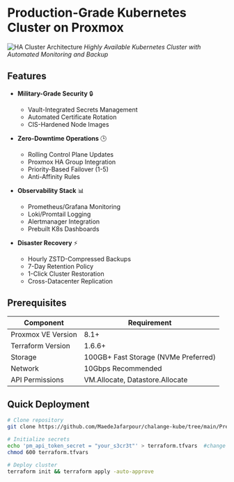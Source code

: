# Production-Grade Kubernetes Cluster on Proxmox

![HA Cluster Architecture](docs/ha-cluster.png) 
*Highly Available Kubernetes Cluster with Automated Monitoring and Backup*

## Features

- **Military-Grade Security** 🔒 
  - Vault-Integrated Secrets Management
  - Automated Certificate Rotation
  - CIS-Hardened Node Images

- **Zero-Downtime Operations** 🕒 
  - Rolling Control Plane Updates
  - Proxmox HA Group Integration
  - Priority-Based Failover (1-5)
  - Anti-Affinity Rules

- **Observability Stack** 📊 
  - Prometheus/Grafana Monitoring
  - Loki/Promtail Logging
  - Alertmanager Integration
  - Prebuilt K8s Dashboards

- **Disaster Recovery** ⚡ 
  - Hourly ZSTD-Compressed Backups
  - 7-Day Retention Policy
  - 1-Click Cluster Restoration
  - Cross-Datacenter Replication

## Prerequisites

| Component              | Requirement                          |
|------------------------|--------------------------------------|
| Proxmox VE Version     | 8.1+                                |
| Terraform Version      | 1.6.6+                              |
| Storage                | 100GB+ Fast Storage (NVMe Preferred)|
| Network                | 10Gbps Recommended                  |
| API Permissions        | VM.Allocate, Datastore.Allocate     |

## Quick Deployment

```bash
# Clone repository
git clone https://github.com/MaedeJafarpour/chalange-kube/tree/main/Prerequisites/proxmox-k8s-terraform  && cd proxmox-k8s-terraform

# Initialize secrets 
echo 'pm_api_token_secret = "your_s3cr3t"' > terraform.tfvars  #change and  paste your variable here like :pm_api_url , pm_user , pm_api_token_secret ... 
chmod 600 terraform.tfvars

# Deploy cluster
terraform init && terraform apply -auto-approve
